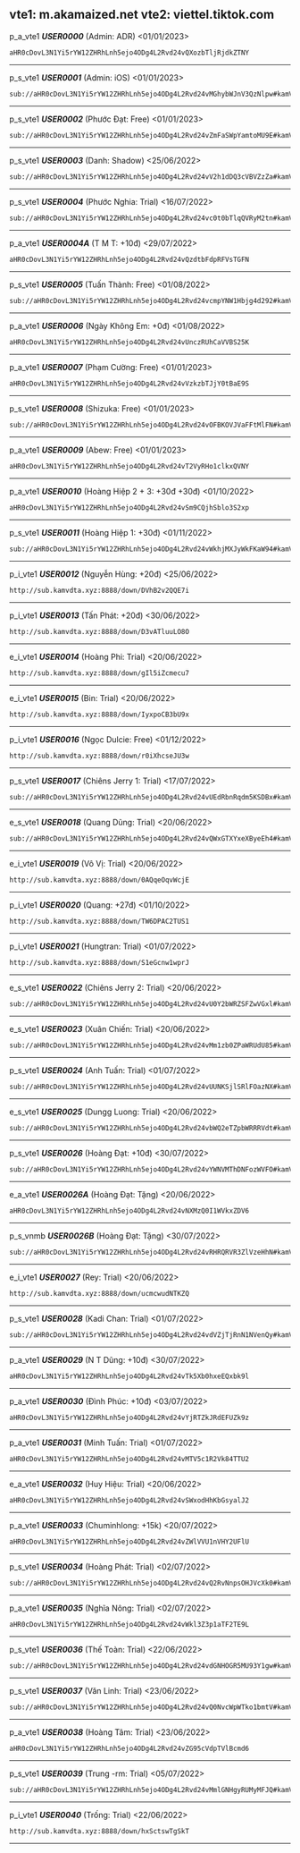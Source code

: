 vte1: m.akamaized.net
vte2: viettel.tiktok.com
----------------------------------------

p_a_vte1 ***USER0000*** (Admin: ADR) <01/01/2023>
```
aHR0cDovL3N1Yi5rYW12ZHRhLnh5ejo4ODg4L2Rvd24vQXozbTljRjdkZTNY
```

----------------------------------------

p_s_vte1 ***USER0001*** (Admin: iOS) <01/01/2023>
```
sub://aHR0cDovL3N1Yi5rYW12ZHRhLnh5ejo4ODg4L2Rvd24vMGhybWJnV3QzNlpw#kamVdta
```

----------------------------------------

p_s_vte1 ***USER0002*** (Phước Đạt: Free) <01/01/2023>
```
sub://aHR0cDovL3N1Yi5rYW12ZHRhLnh5ejo4ODg4L2Rvd24vZmFaSWpYamtoMU9E#kamVdta
```

----------------------------------------

p_s_vte1 ***USER0003*** (Danh: Shadow) <25/06/2022>
```
sub://aHR0cDovL3N1Yi5rYW12ZHRhLnh5ejo4ODg4L2Rvd24vV2h1dDQ3cVBVZzZa#kamVdta
```

----------------------------------------

p_s_vte1 ***USER0004*** (Phước Nghia: Trial) <16/07/2022>
```
sub://aHR0cDovL3N1Yi5rYW12ZHRhLnh5ejo4ODg4L2Rvd24vc0t0bTlqQVRyM2tn#kamVdta
```

----------------------------------------

p_a_vte1 ***USER0004A*** (T M T: +10đ) <29/07/2022>
```
aHR0cDovL3N1Yi5rYW12ZHRhLnh5ejo4ODg4L2Rvd24vQzdtbFdpRFVsTGFN
```

----------------------------------------

p_s_vte1 ***USER0005*** (Tuấn Thành: Free) <01/08/2022>
```
sub://aHR0cDovL3N1Yi5rYW12ZHRhLnh5ejo4ODg4L2Rvd24vcmpYNW1Hbjg4d292#kamVdta
```

----------------------------------------

p_a_vte1 ***USER0006*** (Ngày Không Em: +0đ) <01/08/2022>
```
aHR0cDovL3N1Yi5rYW12ZHRhLnh5ejo4ODg4L2Rvd24vUnczRUhCaVVBS25K
```

----------------------------------------

p_a_vte1 ***USER0007*** (Phạm Cường: Free) <01/01/2023>
```
aHR0cDovL3N1Yi5rYW12ZHRhLnh5ejo4ODg4L2Rvd24vVzkzbTJjY0tBaE9S
```

----------------------------------------

p_s_vte1 ***USER0008*** (Shizuka: Free) <01/01/2023>
```
sub://aHR0cDovL3N1Yi5rYW12ZHRhLnh5ejo4ODg4L2Rvd24vOFBKOVJVaFFtMlFN#kamVdta
```

----------------------------------------

p_a_vte1 ***USER0009*** (Abew: Free) <01/01/2023>
```
aHR0cDovL3N1Yi5rYW12ZHRhLnh5ejo4ODg4L2Rvd24vT2VyRHo1clkxQVNY
```

----------------------------------------

p_a_vte1 ***USER0010*** (Hoàng Hiệp 2 + 3: +30đ +30đ) <01/10/2022>
```
aHR0cDovL3N1Yi5rYW12ZHRhLnh5ejo4ODg4L2Rvd24vSm9CQjhSblo3S2xp
```

----------------------------------------

p_s_vte1 ***USER0011*** (Hoàng Hiệp 1: +30đ) <01/11/2022>
```
sub://aHR0cDovL3N1Yi5rYW12ZHRhLnh5ejo4ODg4L2Rvd24vWkhjMXJyWkFKaW94#kamVdta
```

----------------------------------------

p_i_vte1 ***USER0012*** (Nguyễn Hùng: +20đ) <25/06/2022>
```
http://sub.kamvdta.xyz:8888/down/DVhB2v2QQE7i
```

----------------------------------------

p_i_vte1 ***USER0013*** (Tấn Phát: +20đ) <30/06/2022>
```
http://sub.kamvdta.xyz:8888/down/D3vATluuLO8O
```

----------------------------------------

e_i_vte1 ***USER0014*** (Hoàng Phi: Trial) <20/06/2022>
```
http://sub.kamvdta.xyz:8888/down/gIl5iZcmecu7
```

----------------------------------------

e_i_vte1 ***USER0015*** (Bin: Trial) <20/06/2022>
```
http://sub.kamvdta.xyz:8888/down/IyxpoCB3bU9x
```

----------------------------------------

p_i_vte1 ***USER0016*** (Ngọc Dulcie: Free) <01/12/2022>
```
http://sub.kamvdta.xyz:8888/down/r0iXhcseJU3w
```

----------------------------------------

p_s_vte1 ***USER0017*** (Chiêns Jerry 1: Trial) <17/07/2022>
```
sub://aHR0cDovL3N1Yi5rYW12ZHRhLnh5ejo4ODg4L2Rvd24vUEdRbnRqdm5KSDBx#kamVdta
```

----------------------------------------

e_s_vte1 ***USER0018*** (Quang Dũng: Trial) <20/06/2022>
```
sub://aHR0cDovL3N1Yi5rYW12ZHRhLnh5ejo4ODg4L2Rvd24vQWxGTXYxeXByeEh4#kamVdta
```

----------------------------------------

e_i_vte1 ***USER0019*** (Vô Vị: Trial) <20/06/2022>
```
http://sub.kamvdta.xyz:8888/down/0AQqeOqvWcjE
```

----------------------------------------

p_i_vte1 ***USER0020*** (Quang: +27đ) <01/10/2022>
```
http://sub.kamvdta.xyz:8888/down/TW6DPAC2TUS1
```

----------------------------------------

p_i_vte1 ***USER0021*** (Hungtran: Trial) <01/07/2022>
```
http://sub.kamvdta.xyz:8888/down/S1eGcnw1wprJ
```

----------------------------------------

e_s_vte1 ***USER0022*** (Chiêns Jerry 2: Trial) <20/06/2022>
```
sub://aHR0cDovL3N1Yi5rYW12ZHRhLnh5ejo4ODg4L2Rvd24vU0Y2bWRZSFZwVGxl#kamVdta
```

----------------------------------------

e_s_vte1 ***USER0023*** (Xuân Chiến: Trial) <20/06/2022>
```
sub://aHR0cDovL3N1Yi5rYW12ZHRhLnh5ejo4ODg4L2Rvd24vMm1zb0ZPaWRUdU85#kamVdta
```

----------------------------------------

p_s_vte1 ***USER0024*** (Anh Tuấn: Trial) <01/07/2022>
```
sub://aHR0cDovL3N1Yi5rYW12ZHRhLnh5ejo4ODg4L2Rvd24vUUNKSjlSRlFOazNX#kamVdta
```

----------------------------------------

e_s_vte1 ***USER0025*** (Dungg Luong: Trial) <20/06/2022>
```
sub://aHR0cDovL3N1Yi5rYW12ZHRhLnh5ejo4ODg4L2Rvd24vbWQ2eTZpbWRRRVdt#kamVdta
```

----------------------------------------

p_s_vte1 ***USER0026*** (Hoàng Đạt: +10đ) <30/07/2022>
```
sub://aHR0cDovL3N1Yi5rYW12ZHRhLnh5ejo4ODg4L2Rvd24vYWNVMThDNFozWVFO#kamVdta
```

----------------------------------------

e_a_vte1 ***USER0026A*** (Hoàng Đạt: Tặng) <20/06/2022>
```
aHR0cDovL3N1Yi5rYW12ZHRhLnh5ejo4ODg4L2Rvd24vNXMzQ0I1WVkxZDV6
```

----------------------------------------

p_s_vnmb ***USER0026B*** (Hoàng Đạt: Tặng) <30/07/2022>
```
sub://aHR0cDovL3N1Yi5rYW12ZHRhLnh5ejo4ODg4L2Rvd24vRHRQRVR3ZlVzeHhN#kamVdta
```

----------------------------------------

e_i_vte1 ***USER0027*** (Rey: Trial) <20/06/2022>
```
http://sub.kamvdta.xyz:8888/down/ucmcwudNTKZQ
```

----------------------------------------

p_s_vte1 ***USER0028*** (Kadi Chan: Trial) <01/07/2022>
```
sub://aHR0cDovL3N1Yi5rYW12ZHRhLnh5ejo4ODg4L2Rvd24vdVZjTjRnN1NVenQy#kamVdta
```

----------------------------------------

p_a_vte1 ***USER0029*** (N T Dũng: +10đ) <30/07/2022>
```
aHR0cDovL3N1Yi5rYW12ZHRhLnh5ejo4ODg4L2Rvd24vTk5Xb0hxeEQxbk9l
```

----------------------------------------

p_a_vte1 ***USER0030*** (Đình Phúc: +10đ) <03/07/2022>
```
aHR0cDovL3N1Yi5rYW12ZHRhLnh5ejo4ODg4L2Rvd24vYjRTZkJRdEFUZk9z
```

----------------------------------------

p_a_vte1 ***USER0031*** (Minh Tuấn: Trial) <01/07/2022>
```
aHR0cDovL3N1Yi5rYW12ZHRhLnh5ejo4ODg4L2Rvd24vMTV5c1R2Vk84TTU2
```

----------------------------------------

e_a_vte1 ***USER0032*** (Huy Hiệu: Trial) <20/06/2022>
```
aHR0cDovL3N1Yi5rYW12ZHRhLnh5ejo4ODg4L2Rvd24vSWxodHhKbGsyalJ2
```

----------------------------------------

p_a_vte1 ***USER0033*** (Chuminhlong: +15k) <20/07/2022>
```
aHR0cDovL3N1Yi5rYW12ZHRhLnh5ejo4ODg4L2Rvd24vZWlVVU1nVHY2UFlU
```

----------------------------------------

p_s_vte1 ***USER0034*** (Hoàng Phát: Trial) <02/07/2022>
```
sub://aHR0cDovL3N1Yi5rYW12ZHRhLnh5ejo4ODg4L2Rvd24vQ2RvNnpsOHJVcXk0#kamVdta
```

----------------------------------------

p_a_vte1 ***USER0035*** (Nghĩa Nông: Trial) <02/07/2022>
```
aHR0cDovL3N1Yi5rYW12ZHRhLnh5ejo4ODg4L2Rvd24vWkl3Z3p1aTF2TE9L
```

----------------------------------------

p_s_vte1 ***USER0036*** (Thế Toàn: Trial) <22/06/2022>
```
sub://aHR0cDovL3N1Yi5rYW12ZHRhLnh5ejo4ODg4L2Rvd24vdGNHOGR5MU93Y1gw#kamVdta
```

----------------------------------------

p_s_vte1 ***USER0037*** (Văn Linh: Trial) <23/06/2022>
```
sub://aHR0cDovL3N1Yi5rYW12ZHRhLnh5ejo4ODg4L2Rvd24vQ0NvcWpWTko1bmtV#kamVdta
```

----------------------------------------

p_a_vte1 ***USER0038*** (Hoàng Tâm: Trial) <23/06/2022>
```
aHR0cDovL3N1Yi5rYW12ZHRhLnh5ejo4ODg4L2Rvd24vZG95cVdpTVlBcmd6
```

----------------------------------------

p_s_vte1 ***USER0039*** (Trung -rm: Trial) <05/07/2022>
```
sub://aHR0cDovL3N1Yi5rYW12ZHRhLnh5ejo4ODg4L2Rvd24vMmlGNHgyRUMyMFJQ#kamVdta
```

----------------------------------------

p_i_vte1 ***USER0040*** (Trống: Trial) <22/06/2022>
```
http://sub.kamvdta.xyz:8888/down/hxSctswTgSkT
```

----------------------------------------

